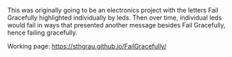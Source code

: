This was originally going to be an electronics project with the letters Fail Gracefully highlighted individually by leds. Then over time, individual leds would fail in ways that presented another message besides Fail Gracefully, hence failing gracefully.

Working page: https://sthgrau.github.io/FailGracefully/
